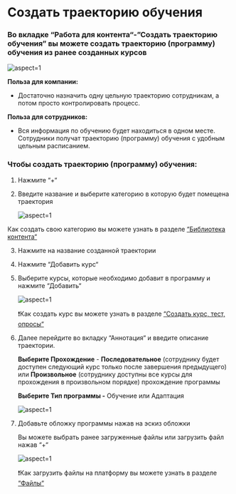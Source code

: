 # Создать траекторию обучения

### Во вкладке “Работа для контента“-”Создать траекторию обучения” вы можете создать траекторию (программу) обучения из ранее созданных курсов

 ![](/api/attachments.redirect?id=19943fa6-aa31-4920-a3b4-7b31d797362a "aspect=1")

**Польза для компании:**

- Достаточно назначить одну цельную траекторию сотрудникам, а потом просто контролировать процесс.

**Польза для сотрудников:**

- Вся информация по обучению будет находиться в одном месте. Сотрудники получат траекторию (программу) обучения с удобным цельным расписанием.

  

### Чтобы создать траекторию (программу) обучения:

1. Нажмите “+“
2. Введите название и выберите категорию в которую будет помещена траектория

    ![](/api/attachments.redirect?id=7f09ac32-5fdf-4d13-b60a-e578abccf725 "aspect=1")

Как создать свою категорию вы можете узнать в разделе [“Библиотека контента“](/doc/biblioteka-kontenta-KBvL88m75A)

3. Нажмите на название созданной траектории
4. Нажмите “Добавить курс“
5. Выберите курсы, которые необходимо добавит в программу и нажмите “Добавить“

    ![](/api/attachments.redirect?id=49fe0f6d-b31a-4f83-8772-7a833381c45d "aspect=1")

   ❗Как создать курс вы можете узнать в разделе [“Создать курс, тест, опросы“](/doc/sozdat-kurs-test-oprosy-NV3ywDSeAV)
6. Далее перейдите во вкладку “Аннотация“ и введите описание траектории.

   **Выберите Прохождение** - **Последовательное** (сотруднику будет доступен следующий курс только после завершения предыдущего) или **Произвольное** (сотруднику доступны все курсы для прохождения в произвольном порядке) прохождение программы 

   **Выберите Тип программы -** Обучение или Адаптация

    ![](/api/attachments.redirect?id=83353fb8-483e-47b5-b550-e8c252a6d9d3 "aspect=1")
7. Добавьте обложку программы нажав на эскиз обложки

   Вы можете выбрать ранее загруженные файлы или загрузить файл нажав “+“

    ![](/api/attachments.redirect?id=d13d403d-1ef4-4cac-b2e6-9996f3ba614e "aspect=1")

   ❗Как загрузить файлы на платформу вы можете узнать в разделе [“Файлы“](/doc/fajly-S2l8eZZvxJ)


